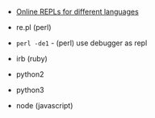 - [Online REPLs for different languages](https://repl.it/)

- re.pl (perl)
- `perl -de1` - (perl) use debugger as repl
- irb (ruby)
- python2
- python3
- node (javascript)
